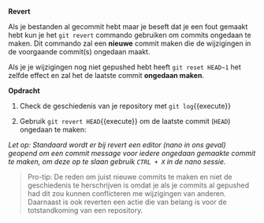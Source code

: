 **Revert**

Als je bestanden al gecommit hebt maar je beseft dat je een fout gemaakt hebt kun je het `git revert` commando gebruiken om commits ongedaan te maken. Dit commando zal een **nieuwe** commit maken die de wijzigingen in de voorgaande commit(s) ongedaan maakt.

Als je je wijzigingen nog niet gepushed hebt heeft `git reset HEAD~1` het zelfde effect en zal het de laatste commit **ongedaan maken**. 

**Opdracht**

1) Check de geschiedenis van je repository met ```git log```{{execute}}

2) Gebruik ```git revert HEAD```{{execute}} om de laatste commit (`HEAD`) ongedaan te maken:

*Let op: Standaard wordt er bij revert een editor (nano in ons geval) geopend om een commit message voor iedere ongedaan gemaakte commit te maken, om deze op te slaan gebruik `CTRL + X` in de nano sessie.*

> Pro-tip: De reden om juist nieuwe commits te maken en niet de geschiedenis te herschrijven is omdat je als je commits al gepushed had dit zou kunnen conflicteren me wijzigingen van anderen. Daarnaast is ook reverten een actie die van belang is voor de totstandkoming van een repository.
